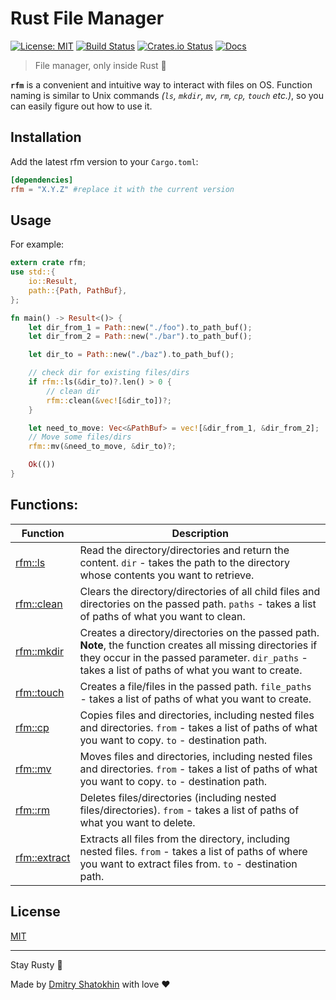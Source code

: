 # **R**ust **F**ile **M**anager

[![License: MIT](https://img.shields.io/badge/License-MIT-yellow.svg)](https://opensource.org/licenses/MIT)
[![Build Status](https://travis-ci.com/dmtrshat/rfm.svg?branch=main)](https://travis-ci.com/dmtrshat/rfm)
[![Crates.io Status](https://img.shields.io/crates/v/rfm.svg)](https://crates.io/crates/rfm)
[![Docs](https://docs.rs/rfm/badge.svg)](https://docs.rs/rfm)

> File manager, only inside Rust 🦀

**`rfm`** is a convenient and intuitive way to interact with files on OS. Function naming is similar to Unix commands _(`ls`, `mkdir`, `mv`, `rm`, `cp`, `touch` etc.)_, so you can easily figure out how to use it.

## Installation

Add the latest rfm version to your `Cargo.toml`:

```toml
[dependencies]
rfm = "X.Y.Z" #replace it with the current version
```

## Usage

For example:

```rust
extern crate rfm;
use std::{
    io::Result,
    path::{Path, PathBuf},
};

fn main() -> Result<()> {
    let dir_from_1 = Path::new("./foo").to_path_buf();
    let dir_from_2 = Path::new("./bar").to_path_buf();

    let dir_to = Path::new("./baz").to_path_buf();

    // check dir for existing files/dirs
    if rfm::ls(&dir_to)?.len() > 0 {
        // clean dir
        rfm::clean(&vec![&dir_to])?;
    }

    let need_to_move: Vec<&PathBuf> = vec![&dir_from_1, &dir_from_2];
    // Move some files/dirs
    rfm::mv(&need_to_move, &dir_to)?;

    Ok(())
}
```

## Functions:

| Function | Description |
| ----------------- | ----------------------------------------------------------------------------------------------------- |
| [rfm::ls]() | Read the directory/directories and return the content. `dir` - takes the path to the directory whose contents you want to retrieve. |
| [rfm::clean]() |  Clears the directory/directories of all child files and directories on the passed path. `paths` - takes a list of paths of what you want to clean. |
| [rfm::mkdir]() | Creates a directory/directories on the passed path. **Note**, the function creates all missing directories if they occur in the passed parameter. `dir_paths` - takes a list of paths of what you want to create. |
| [rfm::touch]() | Creates a file/files in the passed path. `file_paths` - takes a list of paths of what you want to create. |
| [rfm::cp]() | Copies files and directories, including nested files and directories. `from` - takes a list of paths of what you want to copy. `to` - destination path. |
| [rfm::mv]() | Moves files and directories, including nested files and directories. `from` - takes a list of paths of what you want to copy. `to` - destination path. |
| [rfm::rm]() | Deletes files/directories (including nested files/directories). `from` - takes a list of paths of what you want to delete. |
| [rfm::extract]() | Extracts all files from the directory, including nested files. `from` - takes a list of paths of where you want to extract files from. `to` - destination path. |

## License

[MIT](LICENSE)

---
Stay Rusty 🦀

Made by [Dmitry Shatokhin](https://github.com/dmtrshat) with love ❤️
